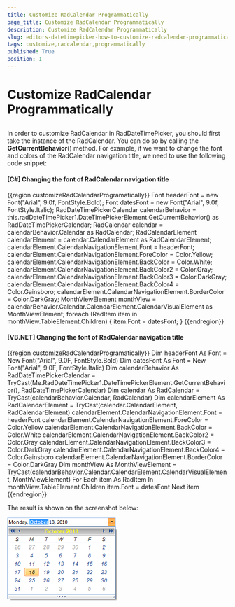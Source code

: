 ```yaml
---
title: Customize RadCalendar Programmatically
page_title: Customize RadCalendar Programmatically
description: Customize RadCalendar Programmatically
slug: editors-datetimepicker-how-to-customize-radcalendar-programmatically
tags: customize,radcalendar,programmatically
published: True
position: 1
---
```


# Customize RadCalendar Programmatically



## 

In order to customize RadCalendar in RadDateTimePicker, you should first take the instance of the RadCalendar. You can do so by calling the __GetCurrentBehavior__() method. For example, if we want to change the font and colors of the RadCalendar navigation title, we need to use the following code snippet:

#### __[C#] Changing the font of RadCalendar navigation title__

{{region customizeRadCalendarProgramatically}}
	            Font headerFont = new Font("Arial", 9.0f, FontStyle.Bold);
	            Font datesFont = new Font("Arial", 9.0f, FontStyle.Italic);
	            RadDateTimePickerCalendar calendarBehavior = this.radDateTimePicker1.DateTimePickerElement.GetCurrentBehavior() as RadDateTimePickerCalendar;
	            RadCalendar calendar = calendarBehavior.Calendar as RadCalendar;
	            RadCalendarElement calendarElement = calendar.CalendarElement as RadCalendarElement;
	            calendarElement.CalendarNavigationElement.Font = headerFont;
	            calendarElement.CalendarNavigationElement.ForeColor = Color.Yellow;
	            calendarElement.CalendarNavigationElement.BackColor = Color.White;
	            calendarElement.CalendarNavigationElement.BackColor2 = Color.Gray;
	            calendarElement.CalendarNavigationElement.BackColor3 = Color.DarkGray;
	            calendarElement.CalendarNavigationElement.BackColor4 = Color.Gainsboro;
	            calendarElement.CalendarNavigationElement.BorderColor = Color.DarkGray;
	            MonthViewElement monthView = calendarBehavior.Calendar.CalendarElement.CalendarVisualElement as MonthViewElement;
	            foreach (RadItem item in monthView.TableElement.Children)
	            {
	                item.Font = datesFont;
	            }
	{{endregion}}



#### __[VB.NET] Changing the font of RadCalendar navigation title__

{{region customizeRadCalendarProgramatically}}
	        Dim headerFont As Font = New Font("Arial", 9.0F, FontStyle.Bold)
	        Dim datesFont As Font = New Font("Arial", 9.0F, FontStyle.Italic)
	        Dim calendarBehavior As RadDateTimePickerCalendar = TryCast(Me.RadDateTimePicker1.DateTimePickerElement.GetCurrentBehavior(), RadDateTimePickerCalendar)
	        Dim calendar As RadCalendar = TryCast(calendarBehavior.Calendar, RadCalendar)
	        Dim calendarElement As RadCalendarElement = TryCast(calendar.CalendarElement, RadCalendarElement)
	        calendarElement.CalendarNavigationElement.Font = headerFont
	        calendarElement.CalendarNavigationElement.ForeColor = Color.Yellow
	        calendarElement.CalendarNavigationElement.BackColor = Color.White
	        calendarElement.CalendarNavigationElement.BackColor2 = Color.Gray
	        calendarElement.CalendarNavigationElement.BackColor3 = Color.DarkGray
	        calendarElement.CalendarNavigationElement.BackColor4 = Color.Gainsboro
	        calendarElement.CalendarNavigationElement.BorderColor = Color.DarkGray
	        Dim monthView As MonthViewElement = TryCast(calendarBehavior.Calendar.CalendarElement.CalendarVisualElement, MonthViewElement)
	        For Each item As RadItem In monthView.TableElement.Children
	            item.Font = datesFont
	        Next item
	{{endregion}}





The result is shown on the screenshot below:

![editors-datetimepicker-how-to-customize-radcalendar-programmatically 001](images/editors-datetimepicker-how-to-customize-radcalendar-programmatically001.png)



